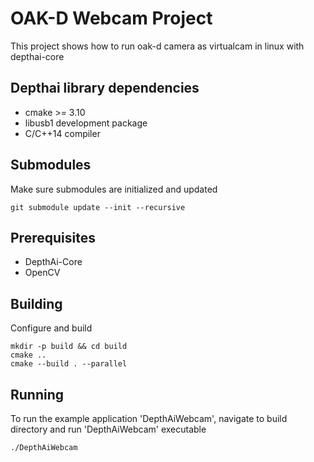 # OAK-D Webcam Project 

This project shows how to run oak-d camera as virtualcam in linux with depthai-core

## Depthai library dependencies
- cmake >= 3.10
- libusb1 development package
- C/C++14 compiler
 

## Submodules
Make sure submodules are initialized and updated 
```
git submodule update --init --recursive
```

## Prerequisites 

- DepthAi-Core
- OpenCV


## Building

Configure and build
```
mkdir -p build && cd build
cmake ..
cmake --build . --parallel
```

## Running

To run the example application 'DepthAiWebcam', navigate to build directory and run 'DepthAiWebcam' executable
```
./DepthAiWebcam
```